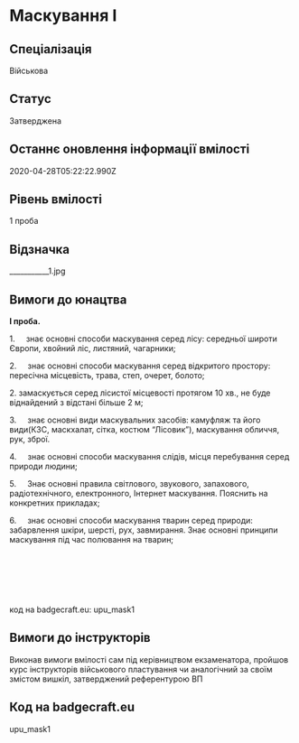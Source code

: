 # Маскування І

## Спеціалізація

Військова

## Статус

Затверджена

## Останнє оновлення інформації вмілості

2020-04-28T05:22:22.990Z

## Рівень вмілості

1 проба

## Відзначка

___________1.jpg

## Вимоги до юнацтва

<p><b>І проба.</b></p>

<p>1.&nbsp;&nbsp;&nbsp;&nbsp; знає основні способи маскування
серед лісу: середньої широти Європи, хвойний ліс, листяний, чагарники;</p>

<p>2.&nbsp;&nbsp;&nbsp;&nbsp; знає основні способи маскування серед відкритого простору:
пересічна місцевість, трава, степ, очерет, болото;</p>

<p>2.
замаскується серед лісистої місцевості
протягом 10 хв., не буде віднайдений з відстані більше 2 м;</p>

<p>3.&nbsp;&nbsp;&nbsp;&nbsp; знає основні види маскувальних
засобів: камуфляж та його види(КЗС, маскхалат, сітка, костюм “Лісовик”),
маскування обличчя, рук, зброї.</p>

<p>4.&nbsp;&nbsp;&nbsp;&nbsp; знає основні способи маскування
слідів, місця перебування серед природи людини;</p>

<p>5.&nbsp;&nbsp;&nbsp;&nbsp; Знає основні правила світлового,
звукового, запахового, радіотехнічного, електронного, Інтернет маскування.
Пояснить на конкретних прикладах;</p>

<p>6.&nbsp;&nbsp;&nbsp;&nbsp; знає основні способи маскування
тварин серед природи: забарвлення шкіри, шерсті, рух, завмирання. Знає основні
принципи маскування під час полювання на тварин;</p>

<p>&nbsp;</p>

<p><br></p><p><br></p><p>код на badgecraft.eu: upu_mask1<br></p>

## Вимоги до інструкторів

Виконав вимоги вмілості сам під керівництвом екзаменатора, пройшов курс інструкторів військового пластування чи аналогічний за своїм змістом вишкіл, затверджений референтурою ВП

## Код на badgecraft.eu

upu_mask1